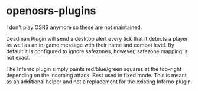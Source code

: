 # openosrs-plugins

I don't play OSRS anymore so these are not maintained.

Deadman Plugin will send a desktop alert every tick that it detects a player as well as an in-game message with their name and combat level.
By default it is configured to ignore safezones, however, safezone mapping is not exact.

The Inferno plugin simply paints red/blue/green squares at the top-right depending on the incoming attack. Best used in fixed mode. This is meant as an additional helper and not a replacement for the existing Inferno plugin.

